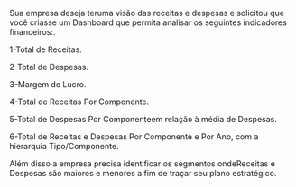 Sua empresa deseja teruma visão das receitas e despesas e solicitou que 
você criasse um Dashboard que permita analisar os seguintes indicadores financeiros:.

1-Total de Receitas.

2-Total de Despesas.

3-Margem de Lucro.

4-Total de Receitas Por Componente.

5-Total de Despesas Por Componenteem relação à média de Despesas.

6-Total  de  Receitas e  Despesas Por  Componente  e  Por  Ano, com  a  hierarquia Tipo/Componente.

Além disso a empresa precisa identificar os segmentos ondeReceitas e Despesas são maiores e menores a fim de traçar seu plano estratégico.
